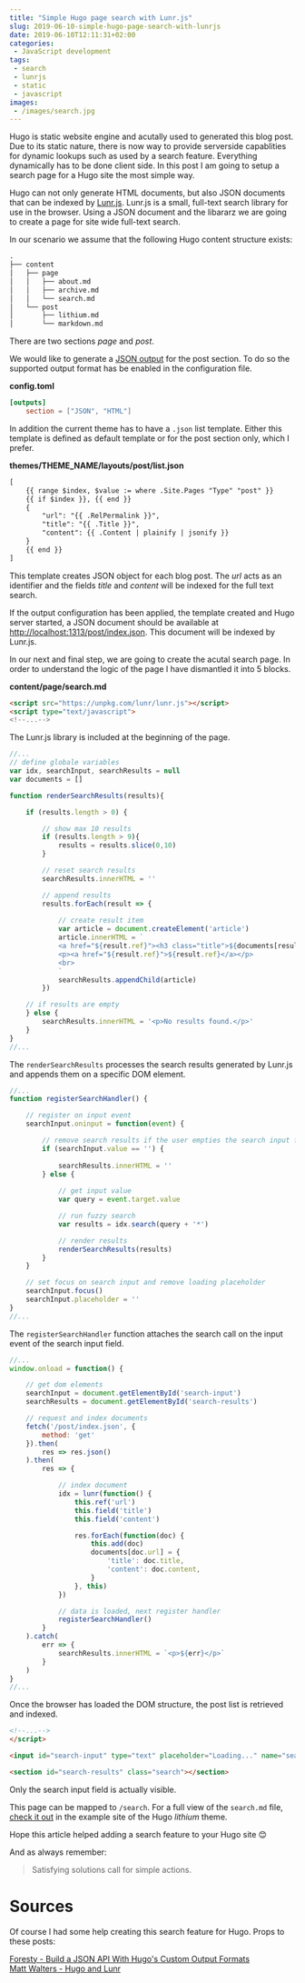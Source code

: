 ```yaml
---
title: "Simple Hugo page search with Lunr.js"
slug: 2019-06-10-simple-hugo-page-search-with-lunrjs
date: 2019-06-10T12:11:31+02:00
categories:
 - JavaScript development
tags:
 - search
 - lunrjs
 - static
 - javascript
images:
 - /images/search.jpg
---
```


Hugo is static website engine and acutally used to generated this blog post. Due to its static nature, there is now way to provide serverside capablities for dynamic lookups such as used by a search feature. Everything dynamically has to be done client side. In this post I am going to setup a search page for a Hugo site the most simple way.
<!--more-->

Hugo can not only generate HTML documents, but also JSON documents that can be indexed by [Lunr.js](https://lunrjs.com/). Lunr.js is a small, full-text search library for use in the browser. Using a JSON document and the libararz we are going to create a page for site wide full-text search.

In our scenario we assume that the following Hugo content structure exists:

```txt
.
├── content
│   ├── page
│   │   ├── about.md
│   │   ├── archive.md
│   │   └── search.md
│   └── post
│       ├── lithium.md
│       └── markdown.md
```

There are two sections *page* and *post*.

We would like to generate a [JSON output](https://gohugo.io/templates/output-formats/) for the post section. To do so the supported output format has be enabled in the configuration file.

**config.toml**

```toml
[outputs]
    section = ["JSON", "HTML"]
```

In addition the current theme has to have a `.json` list template. Either this template is defined as default template or for the post section only, which I prefer.

**themes/THEME_NAME/layouts/post/list.json**

```txt
[
    {{ range $index, $value := where .Site.Pages "Type" "post" }}
    {{ if $index }}, {{ end }}
    {
        "url": "{{ .RelPermalink }}",
        "title": "{{ .Title }}",
        "content": {{ .Content | plainify | jsonify }}
    }
    {{ end }}
]
```

This template creates JSON object for each blog post. The *url* acts as an identifier and the fields *title* and *content* will be indexed for the full text search.

If the output configuration has been applied, the template created and Hugo server started, a JSON document should be available at [http://localhost:1313/post/index.json](http://localhost:1313/post/index.json). This document will be indexed by Lunr.js.

In our next and final step, we are going to create the acutal search page. In order to understand the logic of the page I have dismantled it into 5 blocks.

**content/page/search.md**

```html
<script src="https://unpkg.com/lunr/lunr.js"></script>
<script type="text/javascript">
<!--...-->
```

The Lunr.js library is included at the beginning of the page.

```js
//...
// define globale variables
var idx, searchInput, searchResults = null
var documents = []

function renderSearchResults(results){

    if (results.length > 0) {

        // show max 10 results
        if (results.length > 9){
            results = results.slice(0,10)
        }

        // reset search results
        searchResults.innerHTML = ''

        // append results
        results.forEach(result => {
        
            // create result item
            var article = document.createElement('article')
            article.innerHTML = `
            <a href="${result.ref}"><h3 class="title">${documents[result.ref].title}</h3></a>
            <p><a href="${result.ref}">${result.ref}</a></p>
            <br>
            `
            searchResults.appendChild(article)
        })

    // if results are empty
    } else {
        searchResults.innerHTML = '<p>No results found.</p>'
    }
}
//...
```

The `renderSearchResults` processes the search results generated by Lunr.js and appends them on a specific DOM element.

```js
//...
function registerSearchHandler() {

    // register on input event
    searchInput.oninput = function(event) {

        // remove search results if the user empties the search input field
        if (searchInput.value == '') {
            
            searchResults.innerHTML = ''
        } else {
            
            // get input value
            var query = event.target.value

            // run fuzzy search
            var results = idx.search(query + '*')

            // render results
            renderSearchResults(results)
        }
    }

    // set focus on search input and remove loading placeholder
    searchInput.focus()
    searchInput.placeholder = ''
}
//...
```

The `registerSearchHandler` function attaches the search call on the input event of the search input field.

```js
//...
window.onload = function() {

    // get dom elements
    searchInput = document.getElementById('search-input')
    searchResults = document.getElementById('search-results')

    // request and index documents
    fetch('/post/index.json', {
        method: 'get'
    }).then(
        res => res.json()
    ).then(
        res => {

            // index document
            idx = lunr(function() {
                this.ref('url')
                this.field('title')
                this.field('content')

                res.forEach(function(doc) {
                    this.add(doc)
                    documents[doc.url] = {
                        'title': doc.title,
                        'content': doc.content,
                    }
                }, this)
            })

            // data is loaded, next register handler
            registerSearchHandler()
        }
    ).catch(
        err => {
            searchResults.innerHTML = `<p>${err}</p>`
        }
    )
}
//...
```

Once the browser has loaded the DOM structure, the post list is retrieved and indexed.

```html
<!--...-->
</script>

<input id="search-input" type="text" placeholder="Loading..." name="search">

<section id="search-results" class="search"></section>
```

Only the search input field is actually visible.

This page can be mapped to `/search`. For a full view of the `search.md` file, [check it out](https://github.com/janikvonrotz/hugo-lithium-theme/blob/master/exampleSite/content/page/search.md) in the example site of the Hugo *lithium* theme.

Hope this article helped adding a search feature to your Hugo site 😊

And as always remember:

> Satisfying solutions call for simple actions.

# Sources

Of course I had some help creating this search feature for Hugo. Props to these posts:

[Foresty - Build a JSON API With Hugo's Custom Output Formats](https://forestry.io/blog/build-a-json-api-with-hugo/)  
[Matt Walters - Hugo and Lunr](https://www.mattwalters.net/posts/hugo-and-lunr/)
